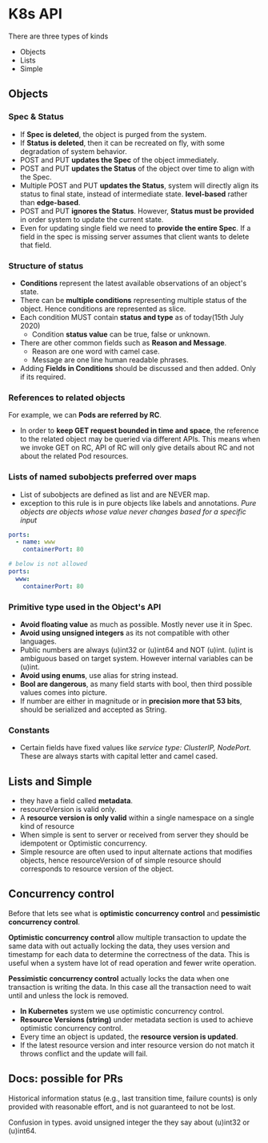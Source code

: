 # K8s API

There are three types of kinds

* Objects
* Lists
* Simple

## Objects

### Spec & Status

* If **Spec is deleted**, the object is purged from the system.
* If **Status is deleted**, then it can be recreated on fly, with some degradation of system behavior.
* POST and PUT **updates the Spec** of the object immediately.
* POST and PUT **updates the Status** of the object over time to align with the Spec.
* Multiple POST and PUT **updates the Status**, system will directly align its status to final state, instead of intermediate state. **level-based** rather than **edge-based**.
* POST and PUT **ignores the Status**. However, **Status must be provided** in order system to update the current state.
* Even for updating single field we need to **provide the entire Spec**. If a field in the spec is missing server assumes that client wants to delete that field.

### Structure of status

* **Conditions** represent the latest available observations of an object's state.
* There can be **multiple conditions** representing multiple status of the object. Hence conditions are represented as slice.
* Each condition MUST contain **status and type** as of today(15th July 2020)
  * Condition **status value** can be true, false or unknown.
* There are other common fields such as **Reason and Message**.
  * Reason are one word with camel case.
  * Message are one line human readable phrases.
* Adding **Fields in Conditions** should be discussed and then added. Only if its required.

### References to related objects

For example, we can **Pods are referred by RC**.

* In order to **keep GET request bounded in time and space**, the reference to the related object may be queried via different APIs. This means when we invoke GET on RC, API of RC will only give details about RC and not about the related Pod resources.

### Lists of named subobjects preferred over maps

* List of subobjects are defined as list and are NEVER map.
* exception to this rule is in pure objects like labels and annotations. *Pure objects are objects whose value never changes based for a specific input*

```yaml
ports:
  - name: www
    containerPort: 80

# below is not allowed
ports:
  www:
    containerPort: 80
```

### Primitive type used in the Object's API

* **Avoid floating value** as much as possible. Mostly never use it in Spec.
* **Avoid using unsigned integers** as its not compatible with other languages.
* Public numbers are always (u)int32 or (u)int64 and NOT (u)int. (u)int is ambiguous based on target system. However internal variables can be (u)int.
* **Avoid using enums**, use alias for string instead.
* **Bool are dangerous**, as many field starts with bool, then third possible values comes into picture.
* If number are either in magnitude or in **precision more that 53 bits**, should be serialized and accepted as String.

### Constants

* Certain fields have fixed values like *service type: ClusterIP, NodePort*. These are always starts with capital letter and camel cased.

## Lists and Simple

* they have a field called **metadata**.
* resourceVersion is valid only.
* A **resource version is only valid** within a single namespace on a single kind of resource
* When simple is sent to server or received from server they should be idempotent or Optimistic concurrency.
* Simple resource are often used to input alternate actions that modifies objects, hence resourceVersion of of simple resource should corresponds to resource version of the object.

## Concurrency control

Before that lets see what is **optimistic concurrency control** and **pessimistic concurrency control**.

**Optimistic concurrency control** allow multiple transaction to update the same data with out actually locking the data, they uses version and timestamp for each data to determine the correctness of the data. This is useful when a system have lot of read operation and fewer write operation.

**Pessimistic concurrency control** actually locks the data when one transaction is writing the data. In this case all the transaction need to wait until and unless the lock is removed.

* **In Kubernetes** system we use optimistic concurrency control.
* **Resource Versions (string)** under metadata section is used to achieve optimistic concurrency control.
* Every time an object is updated, the **resource version is updated**.
* If the latest resource version and inter resource version do not match it throws conflict and the update will fail.

## Docs: possible for PRs

Historical information status (e.g., last transition time, failure counts) is only provided with reasonable effort, and is not guaranteed to not be lost.

Confusion in types. avoid unsigned integer the they say about (u)int32 or (u)int64.
